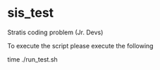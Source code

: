 # sis_test
Stratis coding problem (Jr. Devs)

To execute the script please execute the following

time ./run_test.sh
